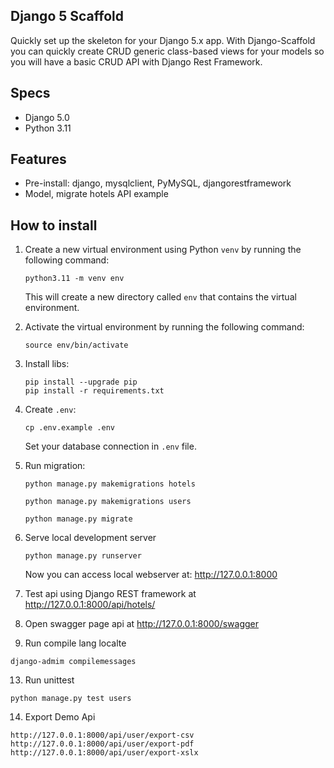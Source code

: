 ## Django 5 Scaffold

Quickly set up the skeleton for your Django 5.x app. 
With Django-Scaffold you can quickly create CRUD generic class-based views for your models so you will have a basic CRUD API with Django Rest Framework.

## Specs

- Django 5.0
- Python 3.11

## Features

- Pre-install: django, mysqlclient, PyMySQL, djangorestframework
- Model, migrate hotels API example

## How to install

1. Create a new virtual environment using Python `venv` by running the following command:
   ```
   python3.11 -m venv env
   ```
   This will create a new directory called `env` that contains the virtual environment.
2. Activate the virtual environment by running the following command:
   ```
   source env/bin/activate
   ```
4. Install libs:
   ```
   pip install --upgrade pip
   pip install -r requirements.txt
   ```  
6. Create `.env`:  
   ```shell
   cp .env.example .env
   ```
   Set your database connection in `.env` file.
7. Run migration:
   ```
   python manage.py makemigrations hotels

   python manage.py makemigrations users

   python manage.py migrate
   ```
9. Serve local development server
   
   ```
   python manage.py runserver
   ```
   Now you can access local webserver at: http://127.0.0.1:8000
10. Test api using Django REST framework at http://127.0.0.1:8000/api/hotels/
11. Open swagger page api at http://127.0.0.1:8000/swagger

12. Run compile lang localte
   ```
   django-admim compilemessages
   ```

13. Run unittest
   ```
   python manage.py test users
   ```

14. Export Demo Api
   ```
   http://127.0.0.1:8000/api/user/export-csv
   http://127.0.0.1:8000/api/user/export-pdf
   http://127.0.0.1:8000/api/user/export-xslx
   ```
